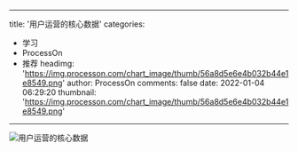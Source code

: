 
---
title: '用户运营的核心数据'
categories: 
 - 学习
 - ProcessOn
 - 推荐
headimg: 'https://img.processon.com/chart_image/thumb/56a8d5e6e4b032b44e1e8549.png'
author: ProcessOn
comments: false
date: 2022-01-04 06:29:20
thumbnail: 'https://img.processon.com/chart_image/thumb/56a8d5e6e4b032b44e1e8549.png'
---

<div>   
<img class="thumb" alt="用户运营的核心数据" src="https://img.processon.com/chart_image/thumb/56a8d5e6e4b032b44e1e8549.png" referrerpolicy="no-referrer">
<p></p>  
</div>
            